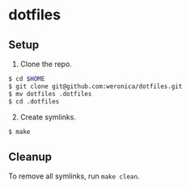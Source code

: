 # dotfiles

## Setup

1. Clone the repo.

  ```sh
  $ cd $HOME
  $ git clone git@github.com:weronica/dotfiles.git
  $ mv dotfiles .dotfiles
  $ cd .dotfiles
  ```

2. Create symlinks.

  ```sh
  $ make
  ```

## Cleanup

To remove all symlinks, run `make clean`.
